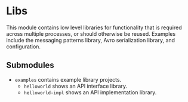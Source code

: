 # Libs

This module contains low level libraries for functionality that is required across multiple processes, 
or should otherwise be reused.
Examples include the messaging patterns library, Avro serialization library, and configuration.

## Submodules

 * `examples` contains example library projects.
   * `helloworld` shows an API interface library.
   * `helloworld-impl` shows an API implementation library. 